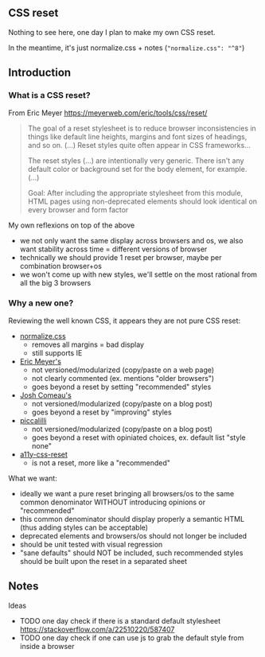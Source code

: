 ## CSS reset

Nothing to see here, one day I plan to make my own CSS reset.

In the meantime, it's just normalize.css + notes (`"normalize.css": "^8"`)


## Introduction

### What is a CSS reset?

From Eric Meyer https://meyerweb.com/eric/tools/css/reset/
> The goal of a reset stylesheet is to reduce browser inconsistencies in things like default line heights, margins and font sizes of headings, and so on.
> (...) Reset styles quite often appear in CSS frameworks...
>
> The reset styles (...) are intentionally very generic. There isn't any default color or background set for the body element, for example. (...)
>
> Goal: After including the appropriate stylesheet from this module,
> HTML pages using non-deprecated elements should look identical on every browser and form factor

My own reflexions on top of the above
* we not only want the same display across browsers and os, we also want stability across time = different versions of browser
* technically we should provide 1 reset per browser, maybe per combination browser+os
* we won't come up with new styles, we'll settle on the most rational from all the big 3 browsers

### Why a new one?

Reviewing the well known CSS, it appears they are not pure CSS reset:
* [normalize.css](https://github.com/necolas/normalize.css/)
  * removes all margins = bad display
  * still supports IE
* [Eric Meyer's](https://meyerweb.com/eric/tools/css/reset/)
  * not versioned/modularized (copy/paste on a web page)
  * not clearly commented (ex. mentions "older browsers")
  * goes beyond a reset by setting "recommended" styles
* [Josh Comeau's](https://www.joshwcomeau.com/css/custom-css-reset/)
  * not versioned/modularized (copy/paste on a blog post)
  * goes beyond a reset by "improving" styles
* [piccalilli](https://hankchizljaw.com/wrote/a-modern-css-reset/)
  * not versioned/modularized (copy/paste on a blog post)
  * goes beyond a reset with opiniated choices, ex. default list "style none"
* [a11y-css-reset](https://github.com/mike-engel/a11y-css-reset)
  * is not a reset, more like a "recommended"

What we want:
* ideally we want a pure reset bringing all browsers/os to the same common denominator
  WITHOUT introducing opinions or "recommended"
* this common denominator should display properly a semantic HTML (thus adding styles can be acceptable)
* deprecated elements and browsers/os should not longer be included
* should be unit tested with visual regression
* "sane defaults" should NOT be included, such recommended styles should be built upon the reset in a separated sheet


## Notes

Ideas
* TODO one day check if there is a standard default stylesheet https://stackoverflow.com/a/22510220/587407
* TODO one day check if one can use js to grab the default style from inside a browser
